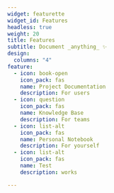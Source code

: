 ```yaml
---
widget: featurette
widget_id: Features
headless: true
weight: 20
title: Features
subtitle: Document _anything_ ✨
design:
  columns: "4"
feature:
  - icon: book-open
    icon_pack: fas
    name: Project Documentation
    description: For users
  - icon: question
    icon_pack: fas
    name: Knowledge Base
    description: For teams
  - icon: list-alt
    icon_pack: fas
    name: Personal Notebook
    description: For yourself
  - icon: list-alt
    icon_pack: fas
    name: Test
    description: works

---
```

